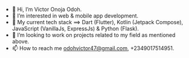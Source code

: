 - 👋 Hi, I’m Victor Onoja Odoh.
- 👀 I’m interested in web & mobile app development.
- 🌱 My current tech stack ==> Dart (Flutter), Kotlin (Jetpack Compose), JavaScript (VanillaJs, ExpressJs) & Python (Flask).
- 💞️ I’m looking to work on projects related to my field as mentioned above.
- 📫 How to reach me odohvictor47@gmail.com, +2349017514951.

<!---
victor-onoja/victor-onoja is a ✨ special ✨ repository because its `README.md` (this file) appears on your GitHub profile.
You can click the Preview link to take a look at your changes.
--->
